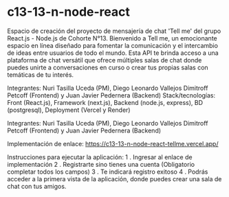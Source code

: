 # c13-13-n-node-react

Espacio de creación del proyecto de mensajería de chat 'Tell me' del grupo React.js - Node.js de Cohorte N°13.
Bienvenido a Tell me, un emocionante espacio en línea diseñado para fomentar la comunicación y el intercambio de ideas entre usuarios de todo el mundo.
Esta API te brinda acceso a una plataforma de chat versátil que ofrece múltiples salas de chat donde puedes unirte a conversaciones en curso o crear tus propias salas con temáticas de tu interés.

Integrantes:
Nuri Tasilla Uceda (PM), Diego Leonardo Vallejos Dimitroff Petcoff (Frontend) y Juan Javier Pedernera (Backend)
Stack/tecnologías: Front (React.js), Framework (next.js), Backend (node.js, express), BD (postgresql), Deployment (Vercel y Render)

Integrantes: Nuri Tasilla Uceda (PM), Diego Leonardo Vallejos Dimitroff Petcoff (Frontend) y Juan Javier Pedernera (Backend)

Implementación de enlace: https://c13-13-n-node-react-tellme.vercel.app/

Instrucciones para ejecutar la aplicación:
1 . Ingresar al enlace de implementación
2 . Registrarte sino tienes una cuenta (Obligatorio completar todos los campos)
3 . Te indicará registro exitoso
4 . Podrás acceder a la primera vista de la aplicación, donde puedes crear una sala de chat con tus amigos.
